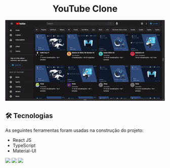 <h1 align="center">YouTube Clone</h1>

<div align="center">
<img  src="public/images/ex.gif">
</div>

## 🛠 Tecnologias

As seguintes ferramentas foram usadas na construção do projeto:

- React JS 
- TypeScript
- Material-UI

<img src="https://img.shields.io/badge/React%20JS-%5E17.0.2-brightgreen"/> <img src="https://img.shields.io/badge/Material--UI-5.0.0--beta.1-brightgreen"/> <img src="https://img.shields.io/badge/TypeScript-%5E4.1.2-brightgreen"/>
